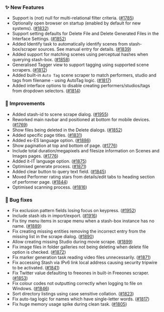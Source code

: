 ### ✨ New Features
* Support is (not) null for multi-relational filter criteria. ([#1785](https://github.com/stashapp/stash/pull/1785))
* Optionally open browser on startup (enabled by default for new systems). ([#1832](https://github.com/stashapp/stash/pull/1832))
* Support setting defaults for Delete File and Delete Generated Files in the Interface Settings. ([#1852](https://github.com/stashapp/stash/pull/1852))
* Added Identify task to automatically identify scenes from stash-box/scraper sources. See manual entry for details. ([#1839](https://github.com/stashapp/stash/pull/1839))
* Added support for matching scenes using perceptual hashes when querying stash-box. ([#1858](https://github.com/stashapp/stash/pull/1858))
* Generalised Tagger view to support tagging using supported scene scrapers. ([#1812](https://github.com/stashapp/stash/pull/1812))
* Added built-in `Auto Tag` scene scraper to match performers, studio and tags from filename - using AutoTag logic. ([#1817](https://github.com/stashapp/stash/pull/1817))
* Added interface options to disable creating performers/studios/tags from dropdown selectors. ([#1814](https://github.com/stashapp/stash/pull/1814))

### 🎨 Improvements
* Added stash-id to scene scrape dialog. ([#1955](https://github.com/stashapp/stash/pull/1955))
* Reworked main navbar and positioned at bottom for mobile devices. ([#1769](https://github.com/stashapp/stash/pull/1769))
* Show files being deleted in the Delete dialogs. ([#1852](https://github.com/stashapp/stash/pull/1852))
* Added specific page titles. ([#1831](https://github.com/stashapp/stash/pull/1831))
* Added es-ES language option. ([#1886](https://github.com/stashapp/stash/pull/1886))
* Show pagination at top and bottom of page. ([#1776](https://github.com/stashapp/stash/pull/1776))
* Include total duration/megapixels and filesize information on Scenes and Images pages. ([#1776](https://github.com/stashapp/stash/pull/1776))
* Added it-IT language option. ([#1875](https://github.com/stashapp/stash/pull/1875))
* Optimised generate process. ([#1871](https://github.com/stashapp/stash/pull/1871))
* Added clear button to query text field. ([#1845](https://github.com/stashapp/stash/pull/1845))
* Moved Performer rating stars from details/edit tabs to heading section of performer page. ([#1844](https://github.com/stashapp/stash/pull/1844))
* Optimised scanning process. ([#1816](https://github.com/stashapp/stash/pull/1816))

### 🐛 Bug fixes
* Fix exclusion pattern fields losing focus on keypress. ([#1952](https://github.com/stashapp/stash/pull/1952))
* Include stash ids in import/export. ([#1916](https://github.com/stashapp/stash/pull/1916))
* Fix tiny menu items in scrape menu when a stash-box instance has no name. ([#1889](https://github.com/stashapp/stash/pull/1889))
* Fix creating missing entities removing the incorrect entry from the missing list in the scrape dialog. ([#1890](https://github.com/stashapp/stash/pull/1890))
* Allow creating missing Studio during movie scrape. ([#1899](https://github.com/stashapp/stash/pull/1899))
* Fix image files in folder galleries not being deleting when delete file option is checked. ([#1872](https://github.com/stashapp/stash/pull/1872))
* Fix marker generation task reading video files unnecessarily. ([#1871](https://github.com/stashapp/stash/pull/1871))
* Fix accessing Stash via IPv6 link local address causing security tripwire to be activated. ([#1841](https://github.com/stashapp/stash/pull/1841))
* Fix Twitter value defaulting to freeones in built-in Freeones scraper. ([#1853](https://github.com/stashapp/stash/pull/1853))
* Fix colour codes not outputting correctly when logging to file on Windows. ([#1846](https://github.com/stashapp/stash/pull/1846))
* Sort directory listings using case sensitive collation. ([#1823](https://github.com/stashapp/stash/pull/1823))
* Fix auto-tag logic for names which have single-letter words. ([#1817](https://github.com/stashapp/stash/pull/1817))
* Fix huge memory usage spike during clean task. ([#1805](https://github.com/stashapp/stash/pull/1805))
